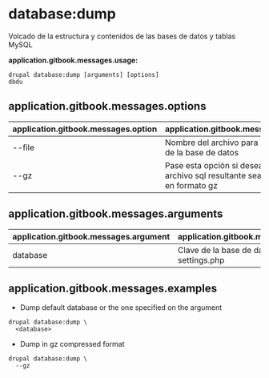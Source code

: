 # database:dump
Volcado de la estructura y contenidos de las bases de datos y tablas MySQL

**application.gitbook.messages.usage:**
```
drupal database:dump [arguments] [options]
dbdu
```

## application.gitbook.messages.options
application.gitbook.messages.option | application.gitbook.messages.details
-------|-------------
--file |  Nombre del archivo para el respaldo de la base de datos
--gz | Pase esta opción si desea que el archivo sql resultante sea compimido en formato gz

## application.gitbook.messages.arguments
application.gitbook.messages.argument | application.gitbook.messages.details
---------|-------------
database | Clave de la base de datos, desde settings.php

## application.gitbook.messages.examples
* Dump default database or the one specified on the argument
```
drupal database:dump \
  <database>
```
* Dump in gz compressed format
```
drupal database:dump \
  --gz
```
